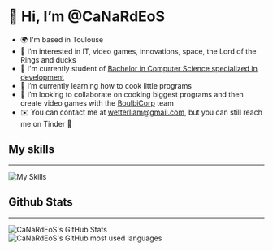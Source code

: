 # 👋 Hi, I’m @CaNaRdEoS
- 🌍 I'm based in Toulouse
- 👀 I’m interested in IT, video games, innovations, space, the Lord of the Rings and ducks
- 🚀 I'm currently student of [Bachelor in Computer Science specialized in development](https://iut.univ-tlse3.fr/bachelor-specialite-informatique)
- 🌱 I’m currently learning how to cook little programs
- 💞️ I’m looking to collaborate on cooking biggest programs and then create video games with the [BoulbiCorp](https://captainboulbi.github.io/index.html) team
- ✉️ You can contact me at wetterliam@gmail.com, but you can still reach me on Tinder 🫦

## My skills
---

![My Skills](https://skillicons.dev/icons?i=html,css,c,cpp,py,java,bash,linux,git,sql)

## Github Stats
---

  <img src="https://github-readme-stats.vercel.app/api?username=CaNaRdEoS&theme=great-gatsby&show_icons=true" alt="CaNaRdEoS's GitHub Stats" />
  <br>
  <img src="https://github-readme-stats.vercel.app/api/top-langs/?username=CaNaRdEoS&theme=great-gatsby&langs_count=5" alt="CaNaRdEoS's GitHub most used languages"/>
